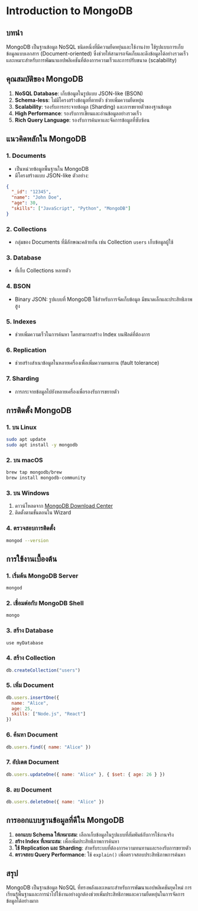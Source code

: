 # Introduction to MongoDB

## บทนำ
MongoDB เป็นฐานข้อมูล NoSQL ชนิดหนึ่งที่มีความยืดหยุ่นและใช้งานง่าย ใช้รูปแบบการเก็บข้อมูลแบบเอกสาร (Document-oriented) ซึ่งช่วยให้สามารถจัดเก็บและดึงข้อมูลได้อย่างรวดเร็ว และเหมาะสำหรับการพัฒนาแอปพลิเคชันที่ต้องการความเร็วและการปรับขนาด (scalability)

## คุณสมบัติของ MongoDB
1. **NoSQL Database**: เก็บข้อมูลในรูปแบบ JSON-like (BSON)
2. **Schema-less**: ไม่มีโครงสร้างข้อมูลที่ตายตัว ช่วยเพิ่มความยืดหยุ่น
3. **Scalability**: รองรับการกระจายข้อมูล (Sharding) และการขยายตัวของฐานข้อมูล
4. **High Performance**: รองรับการเขียนและอ่านข้อมูลอย่างรวดเร็ว
5. **Rich Query Language**: รองรับการค้นหาและจัดการข้อมูลที่ซับซ้อน

## แนวคิดหลักใน MongoDB

### 1. Documents
- เป็นหน่วยข้อมูลพื้นฐานใน MongoDB
- มีโครงสร้างแบบ JSON-like ตัวอย่าง:
```json
{
  "_id": "12345",
  "name": "John Doe",
  "age": 30,
  "skills": ["JavaScript", "Python", "MongoDB"]
}
```

### 2. Collections
- กลุ่มของ Documents ที่มีลักษณะคล้ายกัน เช่น Collection `users` เก็บข้อมูลผู้ใช้

### 3. Database
- ที่เก็บ Collections หลายตัว

### 4. BSON
- Binary JSON: รูปแบบที่ MongoDB ใช้สำหรับการจัดเก็บข้อมูล มีขนาดเล็กและประสิทธิภาพสูง

### 5. Indexes
- ช่วยเพิ่มความเร็วในการค้นหา โดยสามารถสร้าง Index บนฟิลด์ที่ต้องการ

### 6. Replication
- ช่วยสร้างสำเนาข้อมูลในหลายเครื่องเพื่อเพิ่มความทนทาน (fault tolerance)

### 7. Sharding
- การกระจายข้อมูลไปยังหลายเครื่องเพื่อรองรับการขยายตัว

## การติดตั้ง MongoDB
### 1. บน Linux
```bash
sudo apt update
sudo apt install -y mongodb
```

### 2. บน macOS
```bash
brew tap mongodb/brew
brew install mongodb-community
```

### 3. บน Windows
1. ดาวน์โหลดจาก [MongoDB Download Center](https://www.mongodb.com/try/download/community)
2. ติดตั้งตามขั้นตอนใน Wizard

### 4. ตรวจสอบการติดตั้ง
```bash
mongod --version
```

## การใช้งานเบื้องต้น

### 1. เริ่มต้น MongoDB Server
```bash
mongod
```

### 2. เชื่อมต่อกับ MongoDB Shell
```bash
mongo
```

### 3. สร้าง Database
```javascript
use myDatabase
```

### 4. สร้าง Collection
```javascript
db.createCollection("users")
```

### 5. เพิ่ม Document
```javascript
db.users.insertOne({
  name: "Alice",
  age: 25,
  skills: ["Node.js", "React"]
})
```

### 6. ค้นหา Document
```javascript
db.users.find({ name: "Alice" })
```

### 7. อัปเดต Document
```javascript
db.users.updateOne({ name: "Alice" }, { $set: { age: 26 } })
```

### 8. ลบ Document
```javascript
db.users.deleteOne({ name: "Alice" })
```

## การออกแบบฐานข้อมูลที่ดีใน MongoDB
1. **ออกแบบ Schema ให้เหมาะสม**: เลือกเก็บข้อมูลในรูปแบบที่สัมพันธ์กับการใช้งานจริง
2. **สร้าง Index ที่เหมาะสม**: เพื่อเพิ่มประสิทธิภาพการค้นหา
3. **ใช้ Replication และ Sharding**: สำหรับระบบที่ต้องการความทนทานและรองรับการขยายตัว
4. **ตรวจสอบ Query Performance**: ใช้ `explain()` เพื่อตรวจสอบประสิทธิภาพการค้นหา

## สรุป
MongoDB เป็นฐานข้อมูล NoSQL ที่ทรงพลังและเหมาะสำหรับการพัฒนาแอปพลิเคชันยุคใหม่ การเรียนรู้พื้นฐานและการนำไปใช้งานอย่างถูกต้องช่วยเพิ่มประสิทธิภาพและความยืดหยุ่นในการจัดการข้อมูลได้อย่างมาก
